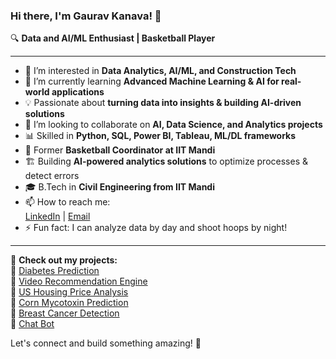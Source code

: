 ### Hi there, I'm Gaurav Kanava! 👋  

🔍 **Data and AI/ML Enthusiast | Basketball Player**  

---

- 👀 I’m interested in **Data Analytics, AI/ML, and Construction Tech**  
- 🌱 I’m currently learning **Advanced Machine Learning & AI for real-world applications**  
- 💡 Passionate about **turning data into insights & building AI-driven solutions**  
- 💞️ I’m looking to collaborate on **AI, Data Science, and Analytics projects**  
- 📊 Skilled in **Python, SQL, Power BI, Tableau, ML/DL frameworks**  
- 🏀 Former **Basketball Coordinator at IIT Mandi**  
- 🏗️ Building **AI-powered analytics solutions** to optimize processes & detect errors  
- 🎓 B.Tech in **Civil Engineering from IIT Mandi**  
- 📫 How to reach me:  
  [LinkedIn](https://www.linkedin.com/in/gauravkanava/) | [Email](gauravkanava217@gmail.com)  
- ⚡ Fun fact: I can analyze data by day and shoot hoops by night!  

---

🚀 **Check out my projects:**  
📌 [Diabetes Prediction](https://github.com/gauravkanava/Diabetes-Prediction)  
📌 [Video Recommendation Engine](https://github.com/gauravkanava/Video-Recommendation-Engine)  
📌 [US Housing Price Analysis](https://github.com/gauravkanava/US-Housing-Price-Analysis)  
📌 [Corn Mycotoxin Prediction](https://github.com/gauravkanava/Corn-Mycotoxin-Prediction)  
📌 [Breast Cancer Detection](https://github.com/gauravkanava/Breast-Cancer-Detection)  
📌 [Chat Bot](https://github.com/gauravkanava/Chat-Bot)  

Let's connect and build something amazing! 🚀  
